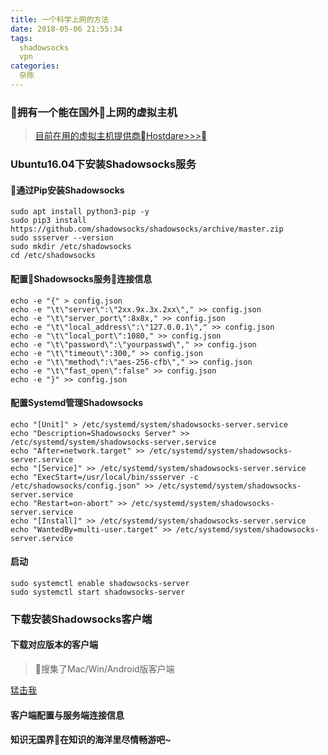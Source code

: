 ```yaml
---
title: 一个科学上网的方法
date: 2018-05-06 21:55:34
tags:
  shadowsocks
  vpn
categories:
  杂陈
---
```


### 拥有一个能在国外上网的虚拟主机
> [目前在用的虚拟主机提供商Hostdare>>>](http://hostdare.com/)

### Ubuntu16.04下安装Shadowsocks服务

#### 通过Pip安装Shadowsocks
```shell
sudo apt install python3-pip -y
sudo pip3 install https://github.com/shadowsocks/shadowsocks/archive/master.zip
sudo ssserver --version
sudo mkdir /etc/shadowsocks
cd /etc/shadowsocks
```

#### 配置Shadowsocks服务连接信息
```shell
echo -e "{" > config.json
echo -e "\t\"server\":\"2xx.9x.3x.2xx\"," >> config.json
echo -e "\t\"server_port\":8x8x," >> config.json
echo -e "\t\"local_address\":\"127.0.0.1\"," >> config.json
echo -e "\t\"local_port\":1080," >> config.json
echo -e "\t\"password\":\"yourpasswd\"," >> config.json
echo -e "\t\"timeout\":300," >> config.json
echo -e "\t\"method\":\"aes-256-cfb\"," >> config.json
echo -e "\t\"fast_open\":false" >> config.json
echo -e "}" >> config.json
```

#### 配置Systemd管理Shadowsocks
```shell
echo "[Unit]" > /etc/systemd/system/shadowsocks-server.service
echo "Description=Shadowsocks Server" >> /etc/systemd/system/shadowsocks-server.service
echo "After=network.target" >> /etc/systemd/system/shadowsocks-server.service
echo "[Service]" >> /etc/systemd/system/shadowsocks-server.service
echo "ExecStart=/usr/local/bin/ssserver -c /etc/shadowsocks/config.json" >> /etc/systemd/system/shadowsocks-server.service
echo "Restart=on-abort" >> /etc/systemd/system/shadowsocks-server.service
echo "[Install]" >> /etc/systemd/system/shadowsocks-server.service
echo "WantedBy=multi-user.target" >> /etc/systemd/system/shadowsocks-server.service
```
#### 启动
```shell
sudo systemctl enable shadowsocks-server
sudo systemctl start shadowsocks-server
```

### 下载安装Shadowsocks客户端
#### 下载对应版本的客户端
> 搜集了Mac/Win/Android版客户端

[猛击我](https://github.com/jianbinhusky/hyike/tree/master/client)

#### 客户端配置与服务端连接信息

#### 知识无国界在知识的海洋里尽情畅游吧~
